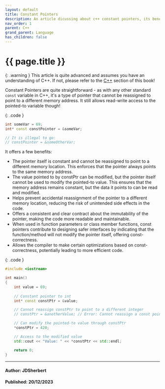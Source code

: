 ```yaml
---
layout: default
title: Constant Pointers
description: An article dicussing about c++ constant pointers, its benefits and basic examples.
nav_order: 1
parent: C++
grand_parent: Language
has_children: false
---
```


{{ page.title }}
======================

{: .warning } 
This article is quite advanced and assumes you have an understanding of C++.
If not, please refer to the [C++](/docs/Language/C++/C++.html) section of this book!

Constant Pointers are quite straightforward - as with any other standard `const` variable in C++, it's a type of pointer that cannot be reassigned to point to a different memory address. It still allows read-write access to the pointed-to variable though!

{: .code }
```cpp
int someVar = 69;
int* const constPointer = &someVar;

// It is illegal to go:
// constPointer = &someOtherVar;
```

It offers a few benefits:

- The pointer itself is constant and cannot be reassigned to point to a different memory location. This enforces that the pointer always points to the same memory address.
- The value pointed to by constPtr can be modified, but the pointer itself cannot be used to modify the pointed-to value. This ensures that the memory address remains constant, but the data it points to can be read and modified.
- Helps prevent accidental reassignment of the pointer to a different memory location, reducing the risk of unintended side effects in the code.
- Offers a consistent and clear contract about the immutability of the pointer, making the code more readable and maintainable.
- When used in function parameters or class member functions, const pointers contribute to designing safer interfaces by indicating that the function/method will not modify the pointer itself, offering const-correctness.
- Allows the compiler to make certain optimizations based on const-correctness, potentially leading to more efficient code.

{: .code }
```cpp
#include <iostream>

int main() 
{
    int value = 69;
    
    // Constant pointer to int
    int* const constPtr = &value;

    // Cannot reassign constPtr to point to a different integer
    // constPtr = &anotherValue; // Error: Cannot reassign a const pointer

    // Can modify the pointed-to value through constPtr
    *constPtr = 420;

    // Access to the modified value
    std::cout << "Value: " << *constPtr << std::endl;

    return 0;
}
```

---

#### Author: JDSherbert
#### Published: 20/12/2023